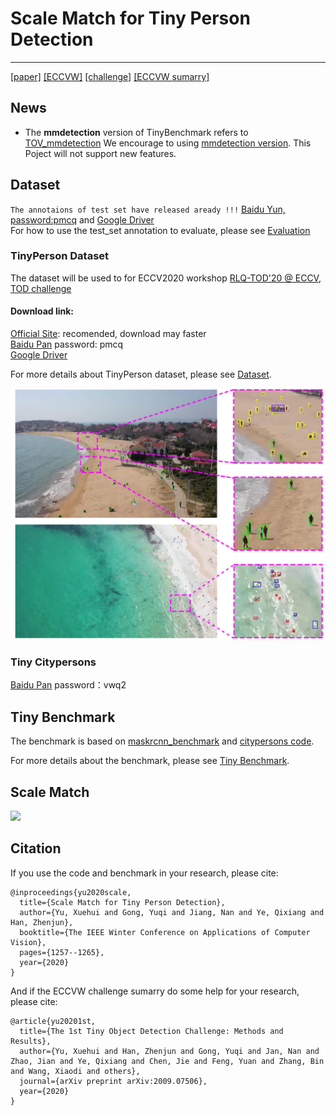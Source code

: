# Scale Match for Tiny Person Detection

------------------------
[[paper]](http://openaccess.thecvf.com/content_WACV_2020/papers/Yu_Scale_Match_for_Tiny_Person_Detection_WACV_2020_paper.pdf) [[ECCVW]](https://rlq-tod.github.io/challenge1.html)
[[challenge]](https://competitions.codalab.org/competitions/24551)
[[ECCVW sumarry]](https://arxiv.org/abs/2009.07506)
 
## News
- The **mmdetection** version of TinyBenchmark refers to [TOV_mmdetection](https://github.com/ucas-vg/TOV_mmdetection)
We encourage to using [mmdetection version](https://github.com/ucas-vg/TOV_mmdetection). This Poject will not support new features.

## Dataset

`The annotaions of test set have released aready !!!` [Baidu Yun, password:pmcq](https://pan.baidu.com/s/1kkugS6y2vT4IrmEV_2wtmQ) and [Google Driver](https://drive.google.com/open?id=1KrH9uEC9q4RdKJz-k34Q6v5hRewU5HOw) <br/>
For how to use the test_set annotation to evaluate, please see [Evaluation](https://github.com/ucas-vg/TinyBenchmark/blob/master/tiny_benchmark/README.md#evaluation-)


### TinyPerson Dataset

The dataset will be used to for ECCV2020 workshop [RLQ-TOD'20 @ ECCV](https://rlq-tod.github.io/challenge1.html), [TOD challenge](https://competitions.codalab.org/competitions/24551)

#### Download link:
[Official Site](http://vision.ucas.ac.cn/resource.asp): recomended, download may faster<br/>
[Baidu Pan](https://pan.baidu.com/s/1kkugS6y2vT4IrmEV_2wtmQ)   password: pmcq<br/>
[Google Driver](https://drive.google.com/open?id=1KrH9uEC9q4RdKJz-k34Q6v5hRewU5HOw)<br/>

For more details about TinyPerson dataset, please see [Dataset](dataset/).

![](figure/annotation_rule.jpg)

### Tiny Citypersons
[Baidu Pan](https://pan.baidu.com/s/1CvEUuLKK6AFHpEZAjkS6fg) password：vwq2<br/>

## Tiny Benchmark
The benchmark is based on [maskrcnn_benchmark](https://github.com/facebookresearch/maskrcnn-benchmark) and [citypersons code](https://bitbucket.org/shanshanzhang/citypersons/src/default/evaluation/).

For more details about the benchmark, please see [Tiny Benchmark](tiny_benchmark/).

## Scale Match

![](figure/scale_match.jpg)

## Citation

If you use the code and benchmark in your research, please cite:
```
@inproceedings{yu2020scale,
  title={Scale Match for Tiny Person Detection},
  author={Yu, Xuehui and Gong, Yuqi and Jiang, Nan and Ye, Qixiang and Han, Zhenjun},
  booktitle={The IEEE Winter Conference on Applications of Computer Vision},
  pages={1257--1265},
  year={2020}
}
```
And if the ECCVW challenge sumarry do some help for your research, please cite:
```
@article{yu20201st,
  title={The 1st Tiny Object Detection Challenge: Methods and Results},
  author={Yu, Xuehui and Han, Zhenjun and Gong, Yuqi and Jan, Nan and Zhao, Jian and Ye, Qixiang and Chen, Jie and Feng, Yuan and Zhang, Bin and Wang, Xiaodi and others},
  journal={arXiv preprint arXiv:2009.07506},
  year={2020}
}
```

